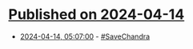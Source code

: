 # [Published on 2024-04-14](index.md)

* [2024-04-14, 05:07:00](https://soylentnews.org/article.pl?sid=24/04/12/2139208&from=rss) - [#SaveChandra](https://soylentnews.org/article.pl?sid=24/04/12/2139208&from=rss)
